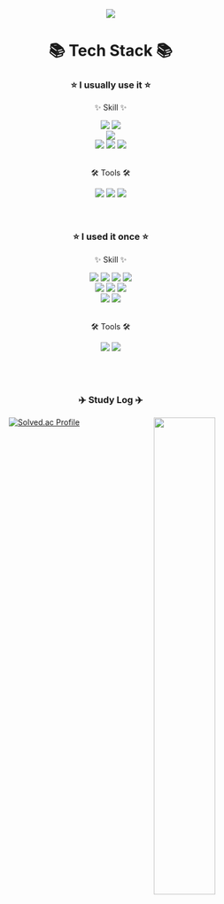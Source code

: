 <div align=center>
	<img src="https://capsule-render.vercel.app/api?type=waving&color=auto&height=200&section=header&text=meohyeon&github&fontSize=90" />	
</div>


<div align=center>
	<h1>📚 Tech Stack 📚</h1>
	<h3> ⭐ I usually use it ⭐</h3>
	<p>✨ Skill ✨</p>
</div>
<div align=center>
	<img src="https://img.shields.io/badge/Python-3766AB?style=flat-square&logo=Python&logoColor=white"/>
	<img src="https://img.shields.io/badge/Java-007396?style=flat&logo=Conda-Forge&logoColor=white" />
	<br>
	<img src="https://img.shields.io/badge/MySQL-4479A1?style=flat-square&logo=MySQL&logoColor=white">
	<br>
  	<img src="https://img.shields.io/badge/Javascript-ffb13b?style=flat-square&logo=javascript&logoColor=white"/>
  	<img src="https://img.shields.io/badge/Node.js-026e00?style=flat-square&logo=Node.js&logoColor=white">
  	<img src="https://img.shields.io/badge/Express-000000?style=flat-square&logo=Express&logoColor=white">
</div>
<div align=center>
	<br>
	<p>🛠 Tools 🛠</p>
</div>
<div align=center>
	<img src="https://img.shields.io/badge/Visual%20Studio%20Code-007ACC?style=flat&logo=VisualStudioCode&logoColor=white" />
	<img src="https://img.shields.io/badge/GitHub-181717?style=flat&logo=GitHub&logoColor=white" />
	<img src="https://img.shields.io/badge/Eclipse%20IDE-2C2255?style=flat&logo=EclipseIDE&logoColor=white" />
</div>

<div align=center>
	<br>
	<br>
	<h3> ⭐ I used it once ⭐</h3>
	<p>✨ Skill ✨</p>
</div>
<div align=center>
	<img src="https://img.shields.io/badge/HTML5-E34F26?style=flat&logo=HTML5&logoColor=white" />
	<img src="https://img.shields.io/badge/CSS3-1572B6?style=flat&logo=CSS3&logoColor=white" />
	<img src="https://img.shields.io/badge/jQuery-0769AD?style=flat&logo=jQuery&logoColor=white" />
	<img src="https://img.shields.io/badge/TypeScript-3178C6?style=flat-square&logo=TypeScript&logoColor=white"/>
	<br>
  	<img src="https://img.shields.io/badge/C-A8B9CC?style=flat-square&logo=C&logoColor=white"/>
  	<img src="https://img.shields.io/badge/C%23-239120?style=flat-square&logo=C-sharp&logoColor=white"/>
	<img src="https://img.shields.io/badge/c++-00599C?style=flat-square&logo=c%2B%2B&logoColor=white"/>
	<br>
	<img src="https://img.shields.io/badge/pandas-150458?style=flat-square&logo=pandas&logoColor=white"/>
	<img src="https://img.shields.io/badge/Numpy-013243?style=flat-square&logo=Numpy&logoColor=white"/>
</div>

<div align=center>
	<br>
	<p>🛠 Tools 🛠</p>
</div>
<div align=center>
	<img src="https://img.shields.io/badge/IntelliJ-000000?style=flat-square&logo=IntelliJIDEA&logoColor=white"/>
	<img src="https://img.shields.io/badge/Visual Studio-5C2D91?style=flat-square&logo=VisualStudio&logoColor=white"/>
</div>


<div align="center"> 
	<br>
	<br>
	<br>
 	<h3> ✈️ Study Log ✈️</h3>
  
[![Solved.ac Profile](http://mazassumnida.wtf/api/v2/generate_badge?boj=sssdane)](https://solved.ac/sssdane/)
<img align="right" width="47%" src="https://github-readme-stats.vercel.app/api?username=meohyeon&theme=buefy"/> 
</div>
